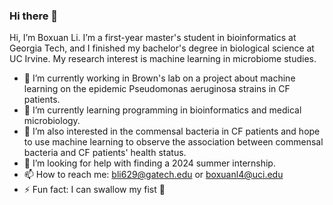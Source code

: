 ### Hi there 👋

Hi, I’m Boxuan Li. I’m a first-year master's student in bioinformatics at Georgia Tech, and I finished my bachelor's degree in biological science at UC Irvine. My research interest is machine learning in microbiome studies.

- 🔭 I’m currently working in Brown's lab on a project about machine learning on the epidemic Pseudomonas aeruginosa strains in CF patients.
- 🌱 I’m currently learning programming in bioinformatics and medical microbiology.
- 👯 I’m also interested in the commensal bacteria in CF patients and hope to use machine learning to observe the association between commensal bacteria and CF patients' health status.
- 🤔 I’m looking for help with finding a 2024 summer internship.
- 📫 How to reach me: bli629@gatech.edu or boxuanl4@uci.edu
- ⚡ Fun fact: I can swallow my fist 👊
